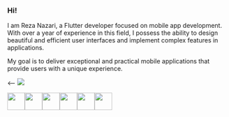 
### Hi!

I am Reza Nazari, a Flutter developer focused on mobile app development. With over a year of experience in this field, I possess the ability to design beautiful and efficient user interfaces and implement complex features in applications.

My goal is to deliver exceptional and practical mobile applications that provide users with a unique experience.

<-- <img src="https://b2n.ir/u29091" wdth="150"/>


<div style="display: flex;"> 
 <img src="https://img.icons8.com/?size=512&id=7AFcZ2zirX6Y&format=png" width="40" />  
<img src="https://img.icons8.com/?size=512&id=7I3BjCqe9rjG&format=png" width="40" />  
<img src="https://img.icons8.com/?size=512&id=17836&format=png" width="40" />  
<img src="https://img.icons8.com/?size=512&id=17843&format=png" width="40" />  
<img src="https://img.icons8.com/?size=512&id=13352&format=png" width="40" />  
<img src="https://img.icons8.com/?size=512&id=102562&format=png" width="40" />  </div>
<!--
**RezaNazari051/RezaNazari051** is a ✨ _special_ ✨ repository because its `README.md` (this file) appears on your GitHub profile.

Here are some ideas to get you started:

- 🔭 I’m currently working on ...
- 🌱 I’m currently learning ...
- 👯 I’m looking to collaborate on ...
- 🤔 I’m looking for help with ...
- 💬 Ask me about ...
- 📫 How to reach me: ...
- 😄 Pronouns: ...
- ⚡ Fun fact: ...
--

> Blockquote
